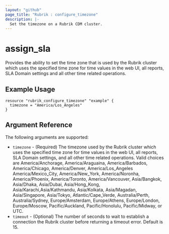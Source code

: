 ```yaml
---
layout: "github"
page_title: "Rubrik : configure_timezone"
description: |-
  Set the timezone on a Rubrik CDM cluster.
---
```


# assign_sla

Provides the ability to set the time zone that is used by the Rubrik cluster which uses the specified time zone for time values in the web UI, all reports, SLA Domain settings and all other time related operations.

## Example Usage

```hcl
resource "rubrik_configure_timezone" "example" {
  timezone = "America/Los_Angeles"
}
```

## Argument Reference

The following arguments are supported:

* `timezone` - (Required) The timezone used by the Rubrik cluster which uses the specified time zone for time values in the web UI, all reports, SLA Domain settings, and all other time related operations. Valid choices are  America/Anchorage, America/Araguaina, America/Barbados, America/Chicago, America/Denver, America/Los_Angeles America/Mexico_City, America/New_York, America/Noronha, America/Phoenix, America/Toronto, America/Vancouver, Asia/Bangkok, Asia/Dhaka, Asia/Dubai, Asia/Hong_Kong, Asia/Karachi,Asia/Kathmandu, Asia/Kolkata, Asia/Magadan, Asia/Singapore, Asia/Tokyo, Atlantic/Cape_Verde, Australia/Perth, Australia/Sydney, Europe/Amsterdam, Europe/Athens, Europe/London, Europe/Moscow, Pacific/Auckland, Pacific/Honolulu, Pacific/Midway, or UTC.
* `timeout` - (Optional) The number of seconds to wait to establish a connection the Rubrik cluster before returning a timeout error. Default is 15.